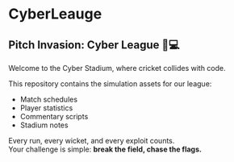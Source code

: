 # CyberLeauge
## Pitch Invasion: Cyber League 🏏💻

Welcome to the Cyber Stadium, where cricket collides with code.  

This repository contains the simulation assets for our league:  
- Match schedules  
- Player statistics  
- Commentary scripts  
- Stadium notes  

Every run, every wicket, and every exploit counts.  
Your challenge is simple: **break the field, chase the flags.**
